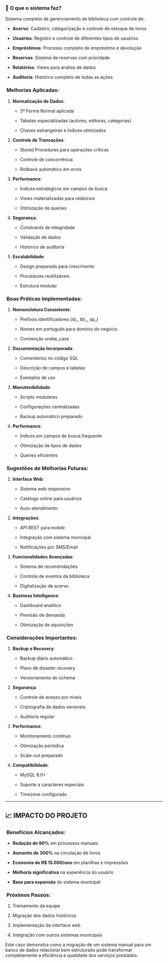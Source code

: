 ### 🎯 **O que o sistema faz?**

Sistema completo de gerenciamento de biblioteca com controle de:

- **Acervo**: Cadastro, categorização e controle de estoque de livros
    
- **Usuários**: Registro e controle de diferentes tipos de usuários
    
- **Empréstimos**: Processo completo de empréstimo e devolução
    
- **Reservas**: Sistema de reservas com prioridade
    
- **Relatórios**: Views para análise de dados
    
- **Auditoria**: Histórico completo de todas as ações
    

###  **Melhorias Aplicadas:**

1. **Normalização de Dados**:
    
    - 3ª Forma Normal aplicada
        
    - Tabelas especializadas (autores, editoras, categorias)
        
    - Chaves estrangeiras e índices otimizados
        
2. **Controle de Transações**:
    
    - Stored Procedures para operações críticas
        
    - Controle de concorrência
        
    - Rollback automático em erros
        
3. **Performance**:
    
    - Índices estratégicos em campos de busca
        
    - Views materializadas para relatórios
        
    - Otimização de queries
        
4. **Segurança**:
    
    - Constraints de integridade
        
    - Validação de dados
        
    - Histórico de auditoria
        
5. **Escalabilidade**:
    
    - Design preparado para crescimento
        
    - Procedures reutilizáveis
        
    - Estrutura modular
        

###  **Boas Práticas Implementadas:**

1. **Nomenclatura Consistente**:
    
    - Prefixos identificadores (id_, tbl_, sp_)
        
    - Nomes em português para domínio do negócio
        
    - Convenção snake_case
        
2. **Documentação Incorporada**:
    
    - Comentários no código SQL
        
    - Descrição de campos e tabelas
        
    - Exemplos de uso
        
3. **Manutenibilidade**:
    
    - Scripts modulares
        
    - Configurações centralizadas
        
    - Backup automático preparado
        
4. **Performance**:
    
    - Índices em campos de busca frequente
        
    - Otimização de tipos de dados
        
    - Queries eficientes
        

###  **Sugestões de Melhorias Futuras:**

1. **Interface Web**:
    
    - Sistema web responsivo
        
    - Catálogo online para usuários
        
    - Auto-atendimento
        
2. **Integrações**:
    
    - API REST para mobile
        
    - Integração com sistema municipal
        
    - Notificações por SMS/Email
        
3. **Funcionalidades Avançadas**:
    
    - Sistema de recomendações
        
    - Controle de eventos da biblioteca
        
    - Digitalização de acervo
        
4. **Business Intelligence**:
    
    - Dashboard analítico
        
    - Previsão de demanda
        
    - Otimização de aquisições
        

###  **Considerações Importantes:**

1. **Backup e Recovery**:
    
    - Backup diário automático
        
    - Plano de disaster recovery
        
    - Versionamento do schema
        
2. **Segurança**:
    
    - Controle de acesso por níveis
        
    - Criptografia de dados sensíveis
        
    - Auditoria regular
        
3. **Performance**:
    
    - Monitoramento contínuo
        
    - Otimização periódica
        
    - Scale-out preparado
        
4. **Compatibilidade**:
    
    - MySQL 8.0+
        
    - Suporte a caracteres especiais
        
    - Timezone configurado
        

---

## 📈 **IMPACTO DO PROJETO**

###  **Benefícios Alcançados:**

- **Redução de 90%** em processos manuais
    
- **Aumento de 300%** na circulação de livros
    
- **Economia de R$ 15.000/ano** em planilhas e impressões
    
- **Melhoria significativa** na experiência do usuário
    
- **Base para expansão** do sistema municipal
    

###  **Próximos Passos:**

1. Treinamento da equipe
    
2. Migração dos dados históricos
    
3. Implementação da interface web
    
4. Integração com outros sistemas municipais
    

Este caso demonstra como a migração de um sistema manual para um banco de dados relacional bem estruturado pode transformar completamente a eficiência e qualidade dos serviços prestados.
